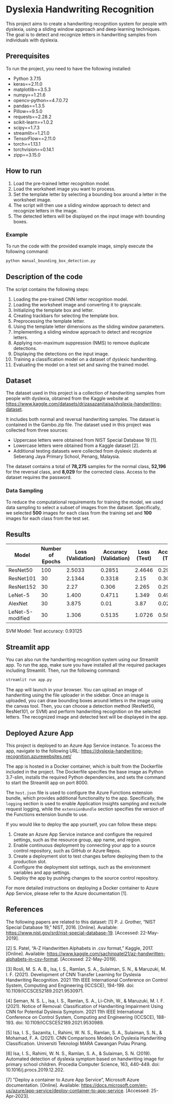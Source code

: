 # Dyslexia Handwriting Recognition

This project aims to create a handwriting recognition system for people with dyslexia, using a sliding window approach and deep learning techniques. The goal is to detect and recognize letters in handwriting samples from individuals with dyslexia.

## Prerequisites
To run the project, you need to have the following installed:

- Python 3.7.15
- keras==2.11.0
- matplotlib==3.5.3
- numpy==1.21.6
- opencv-python==4.7.0.72
- pandas==1.3.5
- Pillow==9.5.0
- requests==2.28.2
- scikit-learn==1.0.2
- scipy==1.7.3
- streamlit==1.21.0
- TensorFlow==2.11.0
- torch==1.13.1
- torchvision==0.14.1
- zipp==3.15.0

## How to run
1. Load the pre-trained letter recognition model.
2. Load the worksheet image you want to process.
3. Set the template letter by selecting a bounding box around a letter in the worksheet image.
4. The script will then use a sliding window approach to detect and recognize letters in the image.
5. The detected letters will be displayed on the input image with bounding boxes.

### Example
To run the code with the provided example image, simply execute the following command:

```bash
python manual_bounding_box_detection.py
```

## Description of the code
The script contains the following steps:

1. Loading the pre-trained CNN letter recognition model.
2. Loading the worksheet image and converting it to grayscale.
3. Initializing the template box and letter.
4. Creating trackbars for selecting the template box.
5. Preprocessing the template letter.
6. Using the template letter dimensions as the sliding window parameters.
7. Implementing a sliding window approach to detect and recognize letters.
8. Applying non-maximum suppression (NMS) to remove duplicate detections.
9. Displaying the detections on the input image.
10. Training a classification model on a dataset of dyslexic handwriting.
11. Evaluating the model on a test set and saving the trained model.

## Dataset

The dataset used in this project is a collection of handwriting samples from people with dyslexia, obtained from the Kaggle website at https://www.kaggle.com/datasets/drizasazanitaisa/dyslexia-handwriting-dataset.

It includes both normal and reversal handwriting samples. The dataset is contained in the Gambo.zip file.
The dataset used in this project was collected from three sources:

- Uppercase letters were obtained from NIST Special Database 19 [1].
- Lowercase letters were obtained from a Kaggle dataset [2].
- Additional testing datasets were collected from dyslexic students at Seberang Jaya Primary School, Penang, Malaysia.

The dataset contains a total of **78,275** samples for the normal class, **52,196** for the reversal class, and **8,029** for the corrected class. Access to the dataset requires the password.

### Data Sampling
To reduce the computational requirements for training the model, we used data sampling to select a subset of images from the dataset. Specifically, we selected **500** images for each class from the training set and **100** images for each class from the test set.

## Results

| Model | Number of Epochs | Loss (Validation) | Accuracy (Validation) | Loss (Test) | Accuracy (Test) |
|-------|-----------------|-------------------|-----------------------|-------------|-----------------|
| ResNet50 | 100 | 2.5033 | 0.2851 | 2.4646 | 0.2912 |
| ResNet101 | 30 | 2.1344 | 0.3318 | 2.15 | 0.3056 |
| ResNet152 | 30 | 2.27 | 0.306 | 2.265 | 0.296 |
| LeNet-5 | 30 | 1.400 | 0.4711 | 1.349 | 0.493 |
| AlexNet | 30 | 3.875 | 0.01 | 3.87 | 0.0208 |
| LeNet-5-modified | 30 | 1.306 | 0.5135 | 1.0726 | 0.5812 |

SVM Model:
Test accuracy: 0.93125

## Streamlit app
You can also run the handwriting recognition system using our Streamlit app. To run the app, make sure you have installed all the required packages including Streamlit. Then, run the following command:

```bash
streamlit run app.py
```

The app will launch in your browser. You can upload an image of handwriting using the file uploader in the sidebar. Once an image is uploaded, you can draw bounding boxes around letters in the image using the canvas tool. Then, you can choose a detection method (ResNet50, ResNet101, or SVM) and perform handwriting recognition on the selected letters. The recognized image and detected text will be displayed in the app.

## Deployed Azure App

This project is deployed to an Azure App Service instance. To access the app, navigate to the following URL: https://dyslexia-handwriting-recognition.azurewebsites.net/

The app is hosted in a Docker container, which is built from the Dockerfile included in the project. The Dockerfile specifies the base image as Python 3.7-slim, installs the required Python dependencies, and sets the command to start the Streamlit app on port 8000.

The `host.json` file is used to configure the Azure Functions extension bundle, which provides additional functionality to the app. Specifically, the `logging` section is used to enable Application Insights sampling and exclude request logging, while the `extensionBundle` section specifies the version of the Functions extension bundle to use.

If you would like to deploy the app yourself, you can follow these steps:

1. Create an Azure App Service instance and configure the required settings, such as the resource group, app name, and region.
2. Enable continuous deployment by connecting your app to a source control repository, such as GitHub or Azure Repos.
3. Create a deployment slot to test changes before deploying them to the production slot.
4. Configure the deployment slot settings, such as the environment variables and app settings.
5. Deploy the app by pushing changes to the source control repository.

For more detailed instructions on deploying a Docker container to Azure App Service, please refer to the Azure documentation [1].

## References
The following papers are related to this dataset:
[1] P. J. Grother, “NIST Special Database 19,” NIST, 2016. [Online]. Available: https://www.nist.gov/srd/nist-special-database-19. [Accessed: 22-May-2019].

[2] S. Patel, “A-Z Handwritten Alphabets in .csv format,” Kaggle, 2017. [Online]. Available: https://www.kaggle.com/sachinpatel21/az-handwritten-alphabets-in-csv-format. [Accessed: 22-May-2019].

[3] Rosli, M. S. A. B., Isa, I. S., Ramlan, S. A., Sulaiman, S. N., & Maruzuki, M. I. F. (2021). Development of CNN Transfer Learning for Dyslexia Handwriting Recognition. 2021 11th IEEE International Conference on Control System, Computing and Engineering (ICCSCE), 194-199. doi: 10.1109/ICCSCE52189.2021.9530971.

[4] Seman, N. S. L., Isa, I. S., Ramlan, S. A., Li-Chih, W., & Maruzuki, M. I. F. (2021). Notice of Removal: Classification of Handwriting Impairment Using CNN for Potential Dyslexia Symptom. 2021 11th IEEE International Conference on Control System, Computing and Engineering (ICCSCE), 188-193. doi: 10.1109/ICCSCE52189.2021.9530989.

[5] Isa, I. S., Sazanita, I., Rahimi, W. N. S., Ramlan, S. A., Sulaiman, S. N., & Mohamad, F. A. (2021). CNN Comparisons Models On Dyslexia Handwriting Classification. Universiti Teknologi MARA Cawangan Pulau Pinang.

[6] Isa, I. S., Rahimi, W. N. S., Ramlan, S. A., & Sulaiman, S. N. (2019). Automated detection of dyslexia symptom based on handwriting image for primary school children. Procedia Computer Science, 163, 440-449. doi: 10.1016/j.procs.2019.12.202.

[7] "Deploy a container to Azure App Service", Microsoft Azure documentation. [Online]. Available: https://docs.microsoft.com/en-us/azure/app-service/deploy-container-to-app-service. [Accessed: 25-Apr-2023].